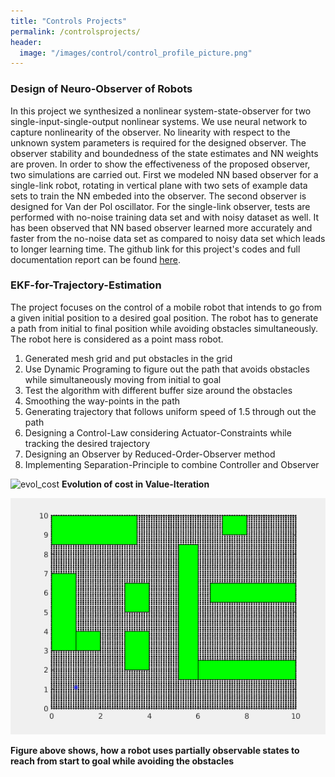 ```yaml
---
title: "Controls Projects"
permalink: /controlsprojects/
header:
  image: "/images/control/control_profile_picture.png"
---
```


### Design of Neuro-Observer of Robots
In this project we synthesized a nonlinear system-state-observer for two single-input-single-output
nonlinear systems. We use neural network to capture nonlinearity of the observer. No linearity
with respect to the unknown system parameters is required for the designed observer. The observer
stability and boundedness of the state estimates and NN weights are proven. In order to show the
effectiveness of the proposed observer, two simulations are carried out. First we modeled NN based
observer for a single-link robot, rotating in vertical plane with two sets of example data sets to train
the NN embeded into the observer. The second observer is designed for Van der Pol oscillator. For
the single-link observer, tests are performed with no-noise training data set and with noisy dataset
as well. It has been observed that NN based observer learned more accurately and faster from the
no-noise data set as compared to noisy data set which leads to longer learning time.
The github link for this project's codes and full documentation report can be found [here](https://github.com/mattsinbot/Neuro-Observer-for-Dynamical-Systems).

### EKF-for-Trajectory-Estimation
The project focuses on the control of a mobile robot that intends to go from a given initial position to a desired goal position. The robot has to generate a path from initial to final position while avoiding obstacles simultaneously. The robot here is considered as a point mass robot.

1. Generated mesh grid and put obstacles in the grid
2. Use Dynamic Programing to figure out the path that avoids obstacles while simultaneously moving from initial to goal
3. Test the algorithm with different buffer size around the obstacles
4. Smoothing the way-points in the path
5. Generating trajectory that follows uniform speed of 1.5 through out the path
6. Designing a Control-Law considering Actuator-Constraints while tracking the desired trajectory
7. Designing an Observer by Reduced-Order-Observer method
8. Implementing Separation-Principle to combine Controller and Observer

![evol_cost](/images/control/Value_growth9.gif)
**Evolution of cost in Value-Iteration**

![exp_op](/images/control//Obs_Avoidance196.gif)

**Figure above shows, how a robot uses partially observable states to reach from start to goal while avoiding the obstacles**
